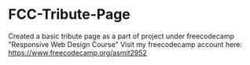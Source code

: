 # FCC-Tribute-Page
Created a basic tribute page as a part of project under freecodecamp "Responsive Web Design Course"
Visit my freecodecamp account here: https://www.freecodecamp.org/asmit2952

